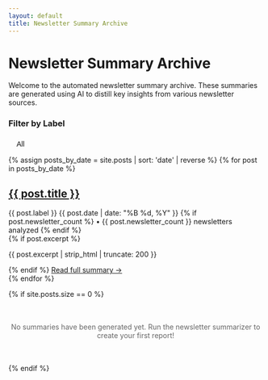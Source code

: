 ```yaml
---
layout: default
title: Newsletter Summary Archive
---
```


# Newsletter Summary Archive

Welcome to the automated newsletter summary archive. These summaries are generated using AI to distill key insights from various newsletter sources.

<div class="filter-section">
    <h3>Filter by Label</h3>
    <div id="label-filters">
        <button onclick="filterPosts('all')" class="filter-btn">All</button>
    </div>
</div>

<div id="post-list">
{% assign posts_by_date = site.posts | sort: 'date' | reverse %}
{% for post in posts_by_date %}
<div class="post-item" data-label="{{ post.label }}">
    <h2><a href="{{ post.url | relative_url }}">{{ post.title }}</a></h2>
    <div class="post-meta">
        <span class="label-tag">{{ post.label }}</span>
        <time>{{ post.date | date: "%B %d, %Y" }}</time>
        {% if post.newsletter_count %}
        <span> • {{ post.newsletter_count }} newsletters analyzed</span>
        {% endif %}
    </div>
    {% if post.excerpt %}
    <p>{{ post.excerpt | strip_html | truncate: 200 }}</p>
    {% endif %}
    <a href="{{ post.url | relative_url }}">Read full summary →</a>
</div>
{% endfor %}
</div>

{% if site.posts.size == 0 %}
<p style="text-align: center; color: #666; margin: 3rem 0;">
    No summaries have been generated yet. Run the newsletter summarizer to create your first report!
</p>
{% endif %}

<script>
// Collect unique labels
const posts = document.querySelectorAll('.post-item');
const labels = new Set();
posts.forEach(post => {
    const label = post.dataset.label;
    if (label) labels.add(label);
});

// Add filter buttons for each label
const filterContainer = document.getElementById('label-filters');
labels.forEach(label => {
    const btn = document.createElement('button');
    btn.textContent = label.replace(/-/g, ' ').replace(/\b\w/g, l => l.toUpperCase());
    btn.onclick = () => filterPosts(label);
    btn.className = 'filter-btn';
    filterContainer.appendChild(btn);
});

// Filter function
function filterPosts(label) {
    const posts = document.querySelectorAll('.post-item');
    posts.forEach(post => {
        if (label === 'all' || post.dataset.label === label) {
            post.style.display = 'block';
        } else {
            post.style.display = 'none';
        }
    });
    
    // Update active button
    document.querySelectorAll('.filter-btn').forEach(btn => {
        btn.classList.remove('active');
    });
    event.target.classList.add('active');
}
</script>

<style>
.filter-btn {
    margin-right: 0.5rem;
    margin-bottom: 0.5rem;
    padding: 0.4rem 1rem;
    border: 1px solid var(--border-color);
    background: var(--bg-tertiary);
    color: var(--text-primary);
    border-radius: 6px;
    cursor: pointer;
    transition: all 0.2s ease;
    font-size: 0.9rem;
}

.filter-btn:hover {
    background: var(--accent-color);
    color: var(--bg-primary);
    transform: translateY(-1px);
    box-shadow: 0 2px 8px var(--shadow);
}

.filter-btn.active {
    background: var(--accent-color);
    color: var(--bg-primary);
    font-weight: 600;
}
</style>